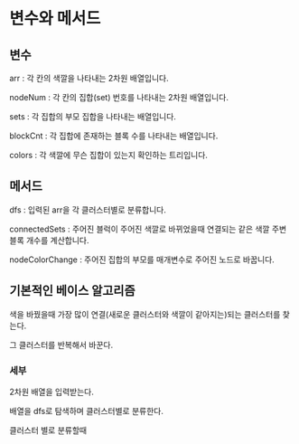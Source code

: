 # 변수와 메서드

## 변수

arr : 각 칸의 색깔을 나타내는 2차원 배열입니다.

nodeNum : 각 칸의 집합(set) 번호를 나타내는 2차원 배열입니다.

sets : 각 집합의 부모 집합을 나타내는 배열입니다.

blockCnt : 각 집합에 존재하는 블록 수를 나타내는 배열입니다.

colors : 각 색깔에 무슨 집합이 있는지 확인하는 트리입니다.

## 메서드

dfs : 입력된 arr을 각 클러스터별로 분류합니다.

connectedSets : 주어진 블럭이 주어진 색깔로 바뀌었을때 연결되는 같은 색깔 주변 블록 개수를 계산합니다.

nodeColorChange : 주어진 집합의 부모를 매개변수로 주어진 노드로 바꿉니다.

## 기본적인 베이스 알고리즘

색을 바꿨을때 가장 많이 연결(새로운 클러스터와 색깔이 같아지는)되는 클러스터를 찾는다.

그 클러스터를 반복해서 바꾼다.

### 세부

2차원 배열을 입력받는다.

배열을 dfs로 탐색하며 클러스터별로 분류한다.

클러스터 별로 분류할때
